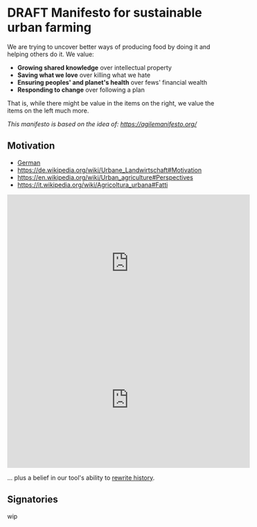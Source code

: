 # DRAFT Manifesto for sustainable urban farming

We are trying to uncover better ways of producing
food by doing it and helping others do it. We value:

- **Growing shared knowledge** over intellectual property
- **Saving what we love** over killing what we hate
- **Ensuring peoples' and planet's health** over fews' financial wealth
- **Responding to change** over following a plan

That is, while there might be value in the items on
the right, we value the items on the left much more.

*This manifesto is based on the idea of: https://agilemanifesto.org/*

## Motivation

- [German](https://www.woz.ch/2109/zukunft-der-welternaehrung/raus-aus-der-industriellen-landwirtschaft)
- https://de.wikipedia.org/wiki/Urbane_Landwirtschaft#Motivation
- https://en.wikipedia.org/wiki/Urban_agriculture#Perspectives
- https://it.wikipedia.org/wiki/Agricoltura_urbana#Fatti


<iframe width="560" height="315" src="https://www.youtube-nocookie.com/embed/99hVAu1k6G8" frameborder="0" allow="accelerometer; autoplay; clipboard-write; encrypted-media; gyroscope; picture-in-picture" allowfullscreen></iframe>
<iframe width="560" height="315" src="https://www.youtube-nocookie.com/embed/kaNO09cPS6c" frameborder="0" allow="accelerometer; autoplay; clipboard-write; encrypted-media; gyroscope; picture-in-picture" allowfullscreen></iframe>


... plus a belief in our tool's ability to [rewrite history](https://git-scm.com/book/en/v2/Git-Tools-Rewriting-History).

## Signatories

wip
